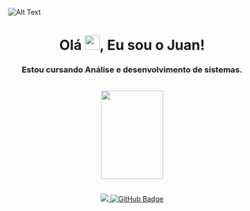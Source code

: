 ![Alt Text](https://github.com/JuanprcDEV/JuanprcDEV/blob/main/Github%20banner.gif)

<h1 align="center">Olá <img src="https://raw.githubusercontent.com/MartinHeinz/MartinHeinz/master/wave.gif" width="30px">, Eu sou o Juan!</h1>

<h3 align="center">Estou cursando Análise e desenvolvimento de sistemas.</p></h3>
<br />

<div align="center">
  <a href="https://github.com/JuanprcDEV">
  <img width="50%" height="180em"  src="https://github-readme-stats.vercel.app/api?username=JuanprcDEV&show_icons=true&theme=dark&include_all_commits=true&count_private=true"/>
   <!-- img width="48%" height="180em" src="https://github-readme-stats.vercel.app/api/top-langs/?username=JuanprcDEV&layout=compact&langs_count=10&theme=dark"/> -->
</div>
  

##
<div align="center">
<a href="https://github.com/Meghna-DAS/github-profile-views-counter">
    <img src="https://komarev.com/ghpvc/?username=JuanprcDEV">
</a>
<a href="https://github.com/JuanprcDEV?tab=followers"><img src="https://img.shields.io/github/followers/JuanprcDEV?label=Followers&style=social" alt="GitHub Badge"></a>
</div>
